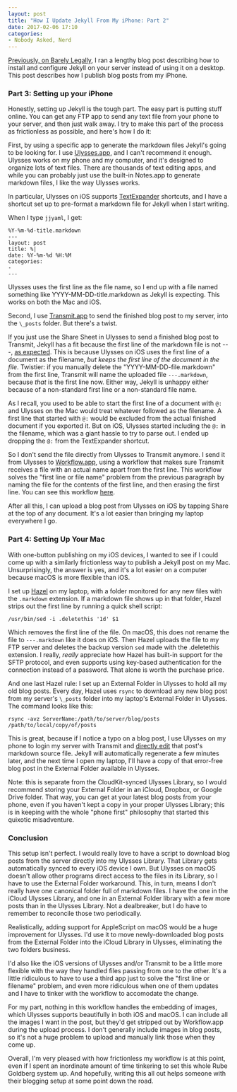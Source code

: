 ```yaml
---
layout: post
title: "How I Update Jekyll From My iPhone: Part 2"
date: 2017-02-06 17:10
categories:
- Nobody Asked, Nerd
---
```


[Previously, on Barely Legally](http://blog.ipsaloquitur.org/how-update-jekyll-iphone-1), I ran a lengthy blog post describing how to install and configure Jekyll on your server instead of using it on a desktop. This post describes how I publish blog posts from my iPhone.

### Part 3: Setting up your iPhone

Honestly, setting up Jekyll is the tough part. The easy part is putting stuff online. You can get any FTP app to send any text file from your phone to your server, and then just walk away. I try to make this part of the process as frictionless as possible, and here's how I do it:

First, by using a specific app to generate the markdown files Jekyll's going to be looking for. I use [Ulysses.app](https://ulyssesapp.com), and I can't recommend it enough. Ulysses works on my phone and my computer, and it's designed to organize lots of text files. There are thousands of text editing apps, and while you can probably just use the built-in Notes.app to generate markdown files, I like the way Ulysses works.

In particular, Ulysses on iOS supports [TextExpander](https://smilesoftware.com/textexpander) shortcuts, and I have a shortcut set up to pre-format a markdown file for Jekyll when I start writing.

When I type `jjyaml`, I get:

	%Y-%m-%d-title.markdown
	---
	layout: post
	title: %|
	date: %Y-%m-%d %H:%M
	categories:
	-
	---

Ulysses uses the first line as the file name, so I end up with a file named something like YYYY-MM-DD-title.markdown as Jekyll is expecting. This works on both the Mac and iOS.

Second, I use [Transmit.app](https://panic.com/transmit-ios/) to send the finished blog post to my server, into the `\_posts` folder. But there's a twist.

If you just use the Share Sheet in Ulysses to send a finished blog post to Transmit, Jekyll has a fit because the first line of the markdown file is not ---, [as expected](http://jekyllrb.com/docs/frontmatter/). This is because Ulysses on iOS uses the first line of a document as the filename, *but keeps the first line of the document in the file*. Twistier: if you manually delete the "YYYY-MM-DD-file.markdown" from the first line, Transmit will name the uploaded file `---.markdown`, because *that* is the first line now. Either way, Jekyll is unhappy either because of a non-standard first line or a non-standard file name.

As I recall, you used to be able to start the first line of a document with `@:` and Ulysses on the Mac would treat whatever followed as the filename. A first line that started with `@:` would be excluded from the actual finished document if you exported it. But on iOS, Ulysses started including the `@:` in the filename, which was a giant hassle to try to parse out. I ended up dropping the `@:` from the TextExpander shortcut.

So I don't send the file directly from Ulysses to Transmit anymore. I send it from Ulysses to [Workflow.app](https://workflow.is), using a workflow that makes sure Transmit receives a file with an actual name apart from the first line. This workflow solves the "first line or file name" problem from the previous paragraph by naming the file for the contents of the first line, and then erasing the first line. You can see this workflow [here](https://workflow.is/workflows/f428bb1cf86f475bab065a764a8dd9e9).

After all this, I can upload a blog post from Ulysses on iOS by tapping Share at the top of any document. It's a lot easier than bringing my laptop everywhere I go.

### Part 4: Setting Up Your Mac

With one-button publishing on my iOS devices, I wanted to see if I could come up with a similarly frictionless way to publish a Jekyll post on my Mac. Unsurprisingly, the answer is yes, and it's a lot easier on a computer because macOS is more flexible than iOS.

I set up [Hazel](https://www.noodlesoft.com) on my laptop, with a folder monitored for any new files with the `.markdown` extension. If a markdown file shows up in that folder, Hazel strips out the first line by running a quick shell script:

	/usr/bin/sed -i .deletethis '1d' $1

Which removes the first line of the file. On macOS, this does not rename the file to `---.markdown` like it does on iOS. Then Hazel uploads the file to my FTP server and deletes the backup version `sed` made with the .deletethis extension. I really, *really* appreciate how Hazel has built-in support for the SFTP protocol, and even supports using key-based authentication for the connection instead of a password. That alone is worth the purchase price.

And one last Hazel rule: I set up an External Folder in Ulysses to hold all my old blog posts. Every day, Hazel uses `rsync` to download any new blog post from my server's `\_posts` folder into my laptop's External Folder in Ulysses. The command looks like this:

	rsync -avz ServerName:/path/to/server/blog/posts /path/to/local/copy/of/posts

This is great, because if I notice a typo on a blog post, I use Ulysses on my phone to login my server with Transmit and [directly edit](https://brooksreview.net/2017/02/ulysses-does-it-too/) that post's markdown source file. Jekyll will automatically regenerate a few minutes later, and the next time I open my laptop, I'll have a copy of that error-free blog post in the External Folder available in Ulysses.

Note: this is separate from the CloudKit-synced Ulysses Library, so I would recommend storing your External Folder in an iCloud, Dropbox, or Google Drive folder. That way, you can get at your latest blog posts from your phone, even if you haven't kept a copy in your proper Ulysses Library; this is in keeping with the whole "phone first" philosophy that started this quixotic misadventure.

### Conclusion

This setup isn't perfect. I would really love to have a script to download blog posts from the server directly into my Ulysses Library. That Library gets automatically synced to every iOS device I own. But Ulysses on macOS doesn't allow other programs direct access to the files in its Library, so I have to use the External Folder workaround. This, in turn, means I don't really have one canonical folder full of markdown files. I have the one in the iCloud Ulysses Library, and one in an External Folder library with a few more posts than in the Ulysses Library. Not a dealbreaker, but I do have to remember to reconcile those two periodically.

Realistically, adding support for AppleScript on macOS would be a huge improvement for Ulysses. I'd use it to move newly-downloaded blog posts from the External Folder into the iCloud Library in Ulysses, eliminating the two folders business.

I'd also like the iOS versions of Ulysses and/or Transmit to be a little more flexible with the way they handled files passing from one to the other. It's a little ridiculous to have to use a third app just to solve the "first line or filename" problem, and even more ridiculous when one of them updates and I have to tinker with the workflow to accomodate the change.

For my part, nothing in this workflow handles the embedding of images, which Ulysses supports beautifully in both iOS and macOS. I can include all the images I want in the post, but they'd get stripped out by Workflow.app during the upload process. I don't generally include images in blog posts, so it's not a huge problem to upload and manually link those when they come up.

Overall, I'm very pleased with how frictionless my workflow is at this point, even if I spent an inordinate amount of time tinkering to set this whole Rube Goldberg system up. And hopefully, writing this all out helps someone with their blogging setup at some point down the road.
